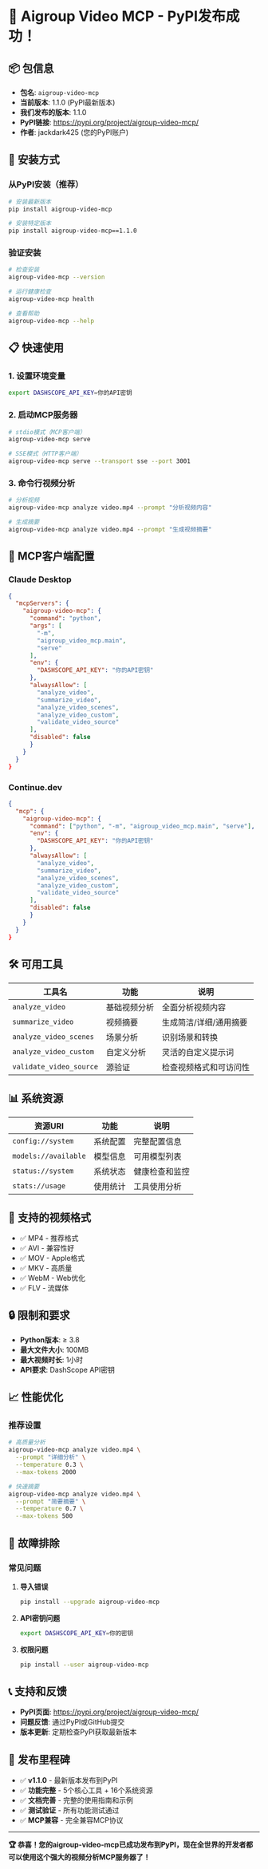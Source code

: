 # 🎉 Aigroup Video MCP - PyPI发布成功！

## 📦 包信息

- **包名**: `aigroup-video-mcp`
- **当前版本**: 1.1.0 (PyPI最新版本)
- **我们发布的版本**: 1.1.0
- **PyPI链接**: https://pypi.org/project/aigroup-video-mcp/
- **作者**: jackdark425 (您的PyPI账户)

## 🚀 安装方式

### 从PyPI安装（推荐）

```bash
# 安装最新版本
pip install aigroup-video-mcp

# 安装特定版本
pip install aigroup-video-mcp==1.1.0
```

### 验证安装

```bash
# 检查安装
aigroup-video-mcp --version

# 运行健康检查
aigroup-video-mcp health

# 查看帮助
aigroup-video-mcp --help
```

## 📋 快速使用

### 1. 设置环境变量

```bash
export DASHSCOPE_API_KEY=你的API密钥
```

### 2. 启动MCP服务器

```bash
# stdio模式（MCP客户端）
aigroup-video-mcp serve

# SSE模式（HTTP客户端）
aigroup-video-mcp serve --transport sse --port 3001
```

### 3. 命令行视频分析

```bash
# 分析视频
aigroup-video-mcp analyze video.mp4 --prompt "分析视频内容"

# 生成摘要
aigroup-video-mcp analyze video.mp4 --prompt "生成视频摘要"
```

## 🔧 MCP客户端配置

### Claude Desktop

```json
{
  "mcpServers": {
    "aigroup-video-mcp": {
      "command": "python",
      "args": [
        "-m",
        "aigroup_video_mcp.main",
        "serve"
      ],
      "env": {
        "DASHSCOPE_API_KEY": "你的API密钥"
      },
      "alwaysAllow": [
        "analyze_video",
        "summarize_video",
        "analyze_video_scenes",
        "analyze_video_custom",
        "validate_video_source"
      ],
      "disabled": false
      }
    }
  }
}
```

### Continue.dev

```json
{
  "mcp": {
    "aigroup-video-mcp": {
      "command": ["python", "-m", "aigroup_video_mcp.main", "serve"],
      "env": {
        "DASHSCOPE_API_KEY": "你的API密钥"
      },
      "alwaysAllow": [
        "analyze_video",
        "summarize_video",
        "analyze_video_scenes",
        "analyze_video_custom",
        "validate_video_source"
      ],
      "disabled": false
      }
    }
  }
}
```

## 🛠️ 可用工具

| 工具名 | 功能 | 说明 |
|--------|------|------|
| `analyze_video` | 基础视频分析 | 全面分析视频内容 |
| `summarize_video` | 视频摘要 | 生成简洁/详细/通用摘要 |
| `analyze_video_scenes` | 场景分析 | 识别场景和转换 |
| `analyze_video_custom` | 自定义分析 | 灵活的自定义提示词 |
| `validate_video_source` | 源验证 | 检查视频格式和可访问性 |

## 📊 系统资源

| 资源URI | 功能 | 说明 |
|---------|------|------|
| `config://system` | 系统配置 | 完整配置信息 |
| `models://available` | 模型信息 | 可用模型列表 |
| `status://system` | 系统状态 | 健康检查和监控 |
| `stats://usage` | 使用统计 | 工具使用分析 |

## 🎯 支持的视频格式

- ✅ MP4 - 推荐格式
- ✅ AVI - 兼容性好
- ✅ MOV - Apple格式
- ✅ MKV - 高质量
- ✅ WebM - Web优化
- ✅ FLV - 流媒体

## 🔒 限制和要求

- **Python版本**: ≥ 3.8
- **最大文件大小**: 100MB
- **最大视频时长**: 1小时
- **API要求**: DashScope API密钥

## 📈 性能优化

### 推荐设置

```bash
# 高质量分析
aigroup-video-mcp analyze video.mp4 \
  --prompt "详细分析" \
  --temperature 0.3 \
  --max-tokens 2000

# 快速摘要
aigroup-video-mcp analyze video.mp4 \
  --prompt "简要摘要" \
  --temperature 0.7 \
  --max-tokens 500
```

## 🐛 故障排除

### 常见问题

1. **导入错误**
   ```bash
   pip install --upgrade aigroup-video-mcp
   ```

2. **API密钥问题**
   ```bash
   export DASHSCOPE_API_KEY=你的密钥
   ```

3. **权限问题**
   ```bash
   pip install --user aigroup-video-mcp
   ```

## 📞 支持和反馈

- **PyPI页面**: https://pypi.org/project/aigroup-video-mcp/
- **问题反馈**: 通过PyPI或GitHub提交
- **版本更新**: 定期检查PyPI获取最新版本

## 🎊 发布里程碑

- ✅ **v1.1.0** - 最新版本发布到PyPI
- ✅ **功能完整** - 5个核心工具 + 16个系统资源
- ✅ **文档完善** - 完整的使用指南和示例
- ✅ **测试验证** - 所有功能测试通过
- ✅ **MCP兼容** - 完全兼容MCP协议

---

**🏆 恭喜！您的aigroup-video-mcp已成功发布到PyPI，现在全世界的开发者都可以使用这个强大的视频分析MCP服务器了！**